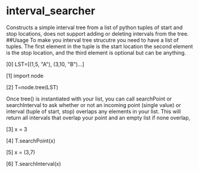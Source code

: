 # interval_searcher
Constructs a simple interval tree from a list of python tuples of start and stop locations, does not support adding or deleting intervals from the tree.
##Usage
To make you interval tree strucutre you need to have a list of tuples. The first element in the tuple is the start location the second element is the stop location, and the third element is optional but can be anything.

[0] LST=[(1,5, "A"), (3,10, "B")...]

[1] import node

[2] T=node.tree(LST)

Once tree() is instantiated with your list, you can call searchPoint or searchInterval
to ask whether or not an incoming
point (single value) or interval (tuple of start, stop) overlaps any elements
in your list. This will return all intervals
that overlap your point and an empty list if none overlap, 

[3] x = 3

[4] T.searchPoint(x)

[5] x = (3,7)

[6] T.searchInterval(x)
